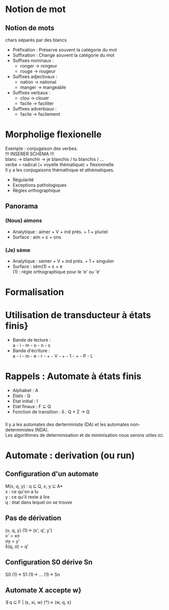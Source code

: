 # Notion de mot
## Notion de mots

chars séparés par des blancs

* Préfixation : Préserve souvent la catégorie du mot
* Suffixation : Change souvent la catégorie du mot
* Suffixes nominaux :
  * ronger &rarr; rongeur
  * rouge &rarr; rougeur
* Suffixes adjectivaux :
  * nation &rarr; national
  * manger &rarr; mangeable
* Suffixes verbaux :
  * clou &rarr; clouer
  * facile &rarr; faciliter
* Suffixes adverbiaux :
  * facile &rarr; facilement

# Morpholige flexionelle
Exemple : conjugaison des verbes.  
!!! INSERER SCHEMA !!!  
blanc &rarr; blanchir &rarr; je blanchis / tu blanchis / ...  
verbe = radical (+ voyelle thématique) + flexionnelle  
Il y a les conjugaisons thémathique et athématiques.  
* Régularité
* Exceptions pathologiques
* Règles orthographique

## Panorama

### (Nous) aimons

* Analytique : aimer + V + ind prés. + 1 + pluriel
* Surface : aim + &epsilon; + ons

### (Je) sème

* Analytique : semer + V + ind prés. + 1 + singulier
* Surface : sèm(1) + &epsilon; + e  
  (1) : règle orthographique pour le 'e' ou 'è'

# Formalisation

# Utilisation de transducteur à états finis}

* Bande de lecture :  
  a - i - m - o - n - s
* Bande d'écriture :  
    a - i - m - e - r - + - V - + - 1 - + - P - L

# Rappels : Automate à états finis

* Alphabet : A
* Etats : Q
* Etat initial : I
* Etat finaux : F &sube; Q
* Fonction de transition : &delta; : Q * Z &rarr; Q

###
Il y a  les automates des derterministe (DA) et les automates non-deterministes (NDA).  
Les algorithmes de determinisation et de minimisation nous serons utiles ici.

# Automate : derivation (ou run)

## Configuration d'un automate
M(x, q, y) : q &sube; Q, x, y &sube; A*  
x : ce qu'on a lu  
y : ce qu'il reste à lire  
q : état dans lequel on se trouve

## Pas de dérivation
(x, q, y) (1}&rarr; (x', q', y')  
x' = x&sigma;  
&sigma;y = y'  
&delta;(q, &sigma;) = q'

## Configuration S0 dérive Sn
S0 (1)&rarr; S1 (1)&rarr; ... (1)&rarr; Sn

## Automate X accepte w}
&exist; q &sube; F | (&epsilon;, xi, w) (*)&rarr; (w, q, &epsilon;)
